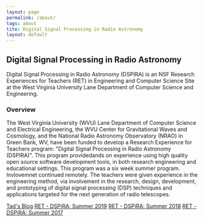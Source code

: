 ```yaml
---
layout: page
permalink: /about/
tags: about
tite: Digital Signal Processing in Radio Astronomy 
layout: default 
---
```


<h2>Digital Signal Processing in Radio Astronomy</h2>

<div>
    <p class="major">
        Digital Signal Processing in Radio Astronomy (DSPIRA) is an NSF Research Experiences for Teachers (RET) in Engineering and
        Computer Science Site at the West Virginia University Lane Department of Computer Science and Engineering.
    </p>
    <h3>Overview</h3>
    <p>
        The West Virginia University (WVU) Lane Department of Computer Science and Electrical Engineering, the WVU Center for Gravitational
        Waves and Cosmology, and the National Radio Astronomy Observatory (NRAO) in Green Bank, WV, have been funded to develop
        a Research Experience for Teachers program: "Digital Signal Processing in Radio Astronomy (DSPIRA)". This program providedands on experience using high quality open source software development tools,
        in both research engineering and educational settings. This program was a six week summer program. Invlovemnet continued remotely. 
        The teachers were given experience in the engineering method, via involvement in the research, design, development,
        and prototyping of digital signal processing (DSP) techniques and applications targeted for the next generation of
        radio telescopes.
</div>
<div>
        <a href="https://hermandspira2018.travellerspoint.com/" class="button">Tad's Blog</a>
        <a href="http://wvurail.org/dspira-2019/" class="button">RET - DSPiRA: Summer 2019</a>
        <a href="http://wvurail.org/dspira-2018/" class="button">RET - DSPiRA: Summer 2018</a>
        <a href="http://wvurail.org/dspira-2017/" class="button">RET - DSPiRA: Summer 2017</a>
</div>
